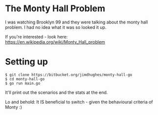 # The Monty Hall Problem

I was watching Brooklyn 99 and they were talking about the monty hall problem. I had no idea what it was so looked it up.

If you're interested - look here: https://en.wikipedia.org/wiki/Monty_Hall_problem

# Setting up

```
$ git clone https://bitbucket.org/jimdhughes/monty-hall-go
$ cd monty-hall-go
$ go run main.go
```

It'll print out the scenarios and the stats at the end.

Lo and behold: It IS beneficial to switch - given the behavioural criteria of Monty :)
